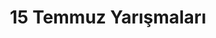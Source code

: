 ---
layout: monthly
headline: "15 Temmuz Yarışmaları"
title: "15 Temmuz Yarışmaları"
key: "15 temmuz"
description: "15 Temmuz adına düzenlenen hikaye, şiir, resim vb. yarışmaları burada bulabilirsiniz"
permalink: "15-temmuz-yarismalari/"
subline: "15 Temmuz adına düzenlenen tüm 15 Temmuz Yarışmalarına bu sayfamızdan erişebilirsiniz. 15 Temmuz Yarışmaları 2022..."
---